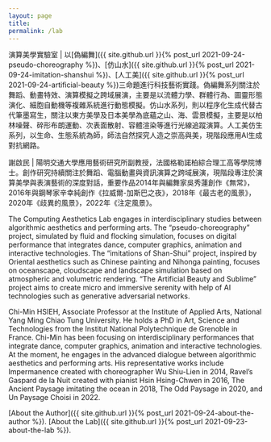 ```yaml
---
layout: page
title: 
permalink: /lab
---
```


演算美學實驗室 | 以[偽編舞]({{ site.github.url }}{% post_url 2021-09-24-pseudo-choreography %})、[仿山水]({{ site.github.url }}{% post_url 2021-09-24-imitation-shanshui %})、[人工美]({{ site.github.url }}{% post_url 2021-09-24-artificial-beauty %})三命題進行科技藝術實踐。偽編舞系列關注於舞蹈、動畫特效、演算模擬之跨域展演，主要是以流體力學、群體行為、圖靈形態演化、細胞自動機等複雜系統進行動態模擬。仿山水系列，則以程序化生成代替古代筆墨寫生，關注以東方美學及日本美學為底蘊之山、海、雲景模擬，主要是以柏林噪聲、碎形布朗運動、次表面散射、容體渲染等進行光線追蹤演算。人工美仿生系列，以生命、生態系統為師，師法自然探究人造之崇高與美，現階段應用AI生成對抗網路。  

謝啟民 | 陽明交通大學應用藝術研究所副教授，法國格勒諾柏綜合理工高等學院博士。創作研究持續關注於舞蹈、電腦動畫與資訊演算之跨域展演，現階段專注於演算美學與表演藝術的深度對話，重要作品2014年與編舞家吳秀蓮創作《無常》，2016年與鋼琴家辛幸純創作《拉威爾-加斯巴之夜》，2018年《最古老的風景》，2020年《歧異的風景》，2022年《注定風景》。  

The Computing Aesthetics Lab engages in interdisciplinary studies between algorithmic aesthetics and performing arts. The “pseudo-choreography” project, simulated by fluid and flocking simulation, focuses on digital performance that integrates dance, computer graphics, animation and interactive technologies. The “imitations of Shan-Shui” project, inspired by Oriental aesthetics such as Chinese painting and Nihonga painting, focuses on oceanscape, cloudscape and landscape simulation based on atmospheric and volumetric rendering. “The Artificial Beauty and Sublime” project aims to create micro and immersive serenity with help of AI technologies such as generative adversarial networks.  

Chi-Min HSIEH, Associate Professor at the Institute of Applied Arts, National Yang Ming Chiao Tung University. He holds a PhD in Art, Science and Technologies from the Institut National Polytechnique de Grenoble in France. Chi-Min has been focusing on interdisciplinary performances that integrate dance, computer graphics, animation and interactive technologies. At the moment, he engages in the advanced dialogue between algorithmic aesthetics and performing arts. His representative works include Impermanence created with choreographer Wu Shiu-Lien in 2014, Ravel’s Gaspard de la Nuit created with pianist Hsin Hsing-Chwen in 2016, The Ancient Paysage imitating the ocean in 2018, The Odd Paysage in 2020, and Un Paysage Choisi in 2022.  


[About the Author]({{ site.github.url }}{% post_url 2021-09-24-about-the-author %}).
[About the Lab]({{ site.github.url }}{% post_url 2021-09-23-about-the-lab %}).
